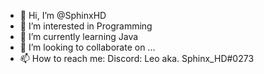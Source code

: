 - 👋 Hi, I’m @SphinxHD
- 👀 I’m interested in Programming
- 🌱 I’m currently learning Java
- 💞️ I’m looking to collaborate on ...
- 📫 How to reach me: Discord: Leo aka. Sphinx_HD#0273

<!---
SphinxHD/SphinxHD is a ✨ special ✨ repository because its `README.md` (this file) appears on your GitHub profile.
You can click the Preview link to take a look at your changes.
--->
